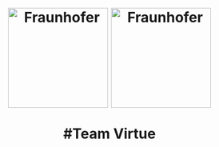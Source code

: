 <h1 align="center">
  <br>
  <img src="https://teamvirtue.nl/wp-content/uploads/VIRTUe_Logo_white-e1514918337148.png" alt="Fraunhofer" width="200">
  <img src="https://teamvirtue.nl/wp-content/uploads/LINQ_Logo_Grayscale-1-600x276.png" alt="Fraunhofer" width="200">
  
   #Team Virtue
  <br>
</h1>

#
